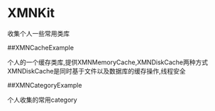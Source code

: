 # XMNKit
收集个人一些常用类库


##XMNCacheExample

个人的一个缓存类库,提供XMNMemoryCache,XMNDiskCache两种方式  XMNDiskCache是同时基于文件以及数据库的缓存操作,线程安全

##XMNCategoryExample

个人收集的常用category